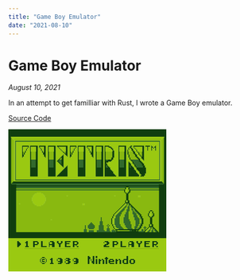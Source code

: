 ```yaml
---
title: "Game Boy Emulator"
date: "2021-08-10"
---
```

# Game Boy Emulator
*August 10, 2021*

In an attempt to get familliar with Rust, I wrote a Game Boy emulator.

[Source Code](https://github.com/ablakey/gameboy)

![Tetris on Gameboy Emulator](tetris.gif)
